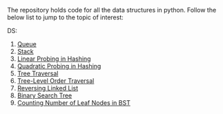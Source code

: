 The repository holds code for all the data structures in python.
Follow the below list to jump to the topic of interest:

DS:
1. [Queue](https://github.com/Sidhved/Data-Structures-And-Algorithms/blob/main/Python/DS/Queue.py)
2. [Stack](https://github.com/Sidhved/Data-Structures-And-Algorithms/blob/main/Python/DS/Stack.py)
3. [Linear Probing in Hashing](https://github.com/Sidhved/Data-Structures-And-Algorithms/blob/main/Python/DS/Linear%20Probing%20in%20Hashing.py)
4. [Quadratic Probing in Hashing](https://github.com/Sidhved/Data-Structures-And-Algorithms/blob/main/Python/DS/Quadratic%20Probing%20in%20Hashing.py)
5. [Tree Traversal](https://github.com/Sidhved/Data-Structures-And-Algorithms/blob/main/Python/DS/Trees.py)
6. [Tree-Level Order Traversal](https://github.com/Sidhved/Data-Structures-And-Algorithms/blob/main/Python/DS/Tree-LevelOrderTraversal.py)
7. [Reversing Linked List](https://github.com/Sidhved/Data-Structures-And-Algorithms/blob/main/Python/DS/Reverse%20Linked%20List.py)
8. [Binary Search Tree](https://github.com/Sidhved/Data-Structures-And-Algorithms/blob/main/Python/DS/Binary%20Search%20Tree.py)
9. [Counting Number of Leaf Nodes in BST](https://github.com/Sidhved/Data-Structures-And-Algorithms/blob/main/Python/DS/Counting%20Leaf%20Nodes%20in%20BST.py)
